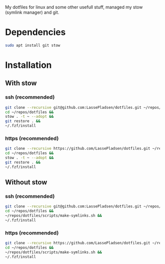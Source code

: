 My dotfiles for linux and some other usefull stuff, managed my stow (symlink manager) and git.

# Dependencies
```bash
sudo apt install git stow
```

# Installation
## With stow
### ssh (recommended)
```bash
git clone --recursive git@github.com:LassePladsen/dotfiles.git ~/repos/dotfiles &&
cd ~/repos/dotfiles &&
stow . -t ~ --adopt &&
git restore . &&
~/.fzf/install
```
### https (recommended)
```bash
git clone --recursive https://github.com/LassePladsen/dotfiles.git ~/repos/dotfiles &&
cd ~/repos/dotfiles &&
stow . -t ~ --adopt &&
git restore . &&
~/.fzf/install
```

## Without stow
### ssh (recommended)
```bash
git clone --recursive git@github.com:LassePladsen/dotfiles.git ~/repos/dotfiles &&
cd ~/repos/dotfiles &&
~/repos/dotfiles/scripts/make-symlinks.sh &&
~/.fzf/install
```
### https (recommended)
```bash
git clone --recursive https://github.com/LassePladsen/dotfiles.git ~/repos/dotfiles &&
cd ~/repos/dotfiles &&
~/repos/dotfiles/scripts/make-symlinks.sh &&
~/.fzf/install
```
